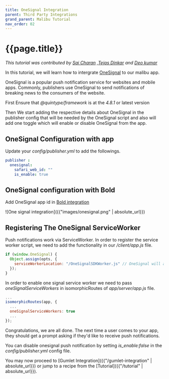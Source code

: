 ```yaml
---
title: OneSignal Integration
parent: Third Party Integrations
grand_parent: Malibu Tutorial
nav_order: 02
---
```


# {{page.title}}

*This tutorial was contributed by [Sai Charan](https://twitter.com/saiicharan) ,[Tejas Dinkar](https://twitter.com/tdinkar) and [Deo kumar](https://www.linkedin.com/in/deo-kumar/)*

In this tutorial, we will learn how to intergrate [OneSignal](https://onesignal.com/) to our malibu app.

OneSignal is a popular push notification service for websites and mobile apps. Commonly, publishers use OneSignal to send notifications of breaking news to the consumers of the website.

First Ensure that _@quintype/framework_ is at the *4.8.1* or latest version

Then We start adding the respective details about OneSignal in the publisher config that will be needed by the OneSignal script and also will add one toggle which will enable or disable OneSignal from the app.

## OneSignal Configuration with app

Update your *config/publisher.yml* to add the followings.

```yaml
publisher :
  onesignal:
    safari_web_id: ""
    is_enable: true
```
## OneSignal configuration with Bold

Add OneSignal app id in [Bold integration](https://malibu.staging.quintype.com/settings/integrations)

![One signal integration]({{"images/onesignal.png" | absolute_url}})

## Registering The OneSignal ServiceWorker

Push notifications work via ServiceWorker. In order to register the service worker script, we need to add the functionality in our */client/app.js* file.

```javascript
if (window.OneSignal) {
  Object.assign(opts, {
    serviceWorkerLocation: "/OneSignalSDKWorker.js" // OneSignal will automatically register the service worker
  });
}
```

In order to enable one signal service worker we need to pass *oneSignalServiceWorkers* in isomorphicRoutes of *app/server/app.js* file.

```javascript
...
isomorphicRoutes(app, {
  ...
  oneSignalServiceWorkers: true
  ...
});
```

Congratulations, we are all done. The next time a user comes to your app, they should get a prompt asking if they'd like to receive push notifications.

You can disable onesignal push notification by setting *is_enable:false* in the *config/publisher.yml* config file.

You may now proceed to [Gumlet Integration]({{"/gumlet-integration" | absolute_url}}) or jump to a recipe from the [Tutorial]({{"/tutorial" | absolute_url}}).
